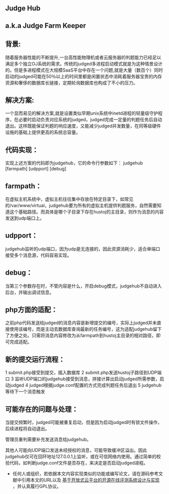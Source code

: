 Judge Hub
----
a.k.a Judge Farm Keeper 
--


背景: 
--

随着服务器性能的不断提升,一台高性能物理机或者云服务器的判题能力已经足以满足多个独立OJ系统的需求。传统的judged多进程启动模式就是为这种情景设计的。但是多进程模式在大规模SaaS平台中存在一个问题,就是大量（数百个）同时启动的judged可能在50％以上的时间里都是闲置状态中消耗着服务器宝贵的内存资源和奢侈的数据库长链接，定期轮询数据库也构成了不小的压力。

解决方案:
--

一个显而易见的解决方案,就是设置类似早期unix系统中inetd进程的轻量级守护程序，在必要时启动负责对应系统的judged，judged完成一定量的判题任务后自动退出。这样既能保证判题的响应速度，又能减少judged并发数量，在同等级硬件设施的基础上提供更高的系统总容量。

代码实现：
--

实现上述方案的代码即为judgehub，它的命令行参数如下：
judgehub [farmpath] [udpport] [debug]

farmpath：
--
在虚拟主机系统中，虚拟主机往往集中存放在特定目录下，如常见的/var/www/virtual，judgehub要为所有的虚拟主机提供判题服务，自然需要知道这个基础路径。而具体是哪个子目录下存在hustoj的主目录，则作为消息的内容发送到udp端口上。

udpport：
--
judgehub监听的udp端口，因为udp是无连接的，因此资源消耗少，适合单端口接受多个消息源，代码容易实现。

debug：
--
当第三个参数存在时，不管内容是什么，开启debug模式，judgehub不自动进入后台，并输出调试信息。

php方面的适配：
--
之前php代码发送给judged的消息内容是新增提交的编号，实际上judged并未直接使用该编号，而是主动去数据库查询最新的任务编号，这为适配judgehub留下了方便之处。只需将消息内容修改为从farmpath到hustoj主目录的相对路径，即可完成适配。

新的提交运行流程：
--
1 submit.php接受到提交，插入数据库
2 submit.php发送hustoj子路径到UDP端口
3 监听UDP端口的judgehub接受到消息，拼接计算出启动judged所需参数，启动judged
4 judged根据judge.conf配置的方式完成判题任务后退出
5 judgehub等待下一个消息触发

可能存在的问题与处理：
--
当提交频繁时，judged可能被重复启动，但是因为启动judged时有锁文件操作，后续进程将自动退出。

管理员重判需要补充发送消息给judgehub。

其他人可能向UDP端口发送未经授权的消息，可能导致缓冲区溢出。因此judgehub仅可在回环地址127.0.0.1上监听，或在可信网络内使用。通过简单的校验代码，如判断judge.conf文件是否存在，来决定是否启动judged进程。


* 任何人或组织，若依据本文内容实现类似的功能或编写论文，请在源码参考文献中引用本文的URL以及 [基于开放式云平台的开源在线评测系统设计与实现](http://kns.cnki.net/KCMS/detail/detail.aspx?dbcode=CJFQ&dbname=CJFD2012&filename=JSJA2012S3088) ，并认真履行GPL协议。

